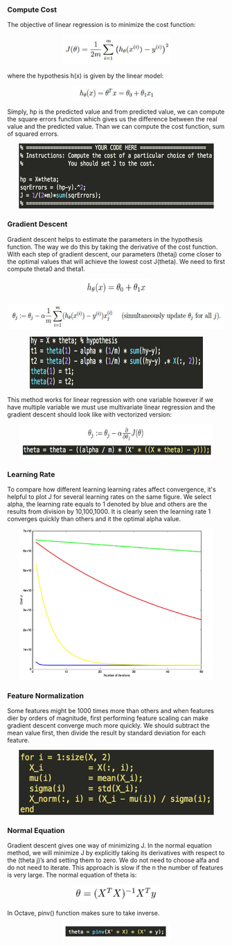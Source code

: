 ### Compute Cost

The objective of linear regression is to minimize the cost function:


<p align="center">
    <img src="https://github.com/yilmazvolkan/CourseraML/blob/master/Weeks/Week1/Res/costFunc.png" width="250" height="70">
</p>


where the hypothesis h(x) is given by the linear model:


<p align="center">
    <img src="https://github.com/yilmazvolkan/CourseraML/blob/master/Weeks/Week1/Res/hypothesis.png" width="200" height="35">
</p>


Simply, hp is the predicted value and from predicted value, we can compute the square errors function which gives us the difference between the real value and the predicted value. Than we can compute the cost function, sum of squared errors.


<p align="center">
    <img src="https://github.com/yilmazvolkan/CourseraML/blob/master/Weeks/Week1/Res/costCode.png" width="450" height="150">
</p>


### Gradient Descent

Gradient descent helps to estimate the parameters in the hypothesis function. The way we do this by taking the derivative of the cost function. With each step of gradient descent, our parameters (thetaj) come closer to the optimal values that will achieve the lowest cost J(theta). We need to first compute theta0 and theta1.


<p align="center">
    <img src="https://github.com/yilmazvolkan/CourseraML/blob/master/Weeks/Week1/Res/theta.png" width="150" height="40">
</p>


<p align="center">
    <img src="https://github.com/yilmazvolkan/CourseraML/blob/master/Weeks/Week1/Res/computeTheta.png" width="500" height="60">
</p>


<p align="center">
    <img src="https://github.com/yilmazvolkan/CourseraML/blob/master/Weeks/Week1/Res/thetaCode.png" width="400" height="120">
</p>


This method works for linear regression with one variable however if we have multiple variable we must use multivariate linear regression and the gradient descent should look like with vectorized version:

<p align="center">
    <img src="https://github.com/yilmazvolkan/CourseraML/blob/master/Weeks/Week1/Res/vectorizedGradient.png" width="450" height="80">
</p>


### Learning Rate

To compare how different learning learning rates affect convergence, it's helpful to plot J for several learning rates on the same figure. We select alpha, the learning rate equals to 1 denoted by blue and others are the results from division by 10,100,1000. It is clearly seen the learning rate 1 converges quickly than others and it the optimal alpha value. 


<p align="center">
    <img src="https://github.com/yilmazvolkan/CourseraML/blob/master/Weeks/Week1/Res/learningRates.png" width="450" height="350">
</p>


### Feature Normalization

Some features might be 1000 times more than others and when features dier by orders of magnitude, first performing feature scaling can make gradient descent converge much more quickly. We should subtract the mean value first, then divide the result by standard deviation for each feature. 


<p align="center">
    <img src="https://github.com/yilmazvolkan/CourseraML/blob/master/Weeks/Week1/Res/featureNormalization.png" width="450" height="150">
</p>


### Normal Equation

Gradient descent gives one way of minimizing J. In the normal equation method, we will minimize J by explicitly taking its derivatives with respect to the (theta j)’s and setting them to zero. We do not need to choose alfa and do not need to iterate. This approach is slow if the n the number of features is very large. The normal equation of theta is:


<p align="center">
    <img src="https://github.com/yilmazvolkan/CourseraML/blob/master/Weeks/Week1/Res/normalEqu.png" width="200" height="40">
</p>


In Octave, pinv() function makes sure to take inverse.


<p align="center">
    <img src="https://github.com/yilmazvolkan/CourseraML/blob/master/Weeks/Week1/Res/normalCode.png" width="250" height="40">
</p>
